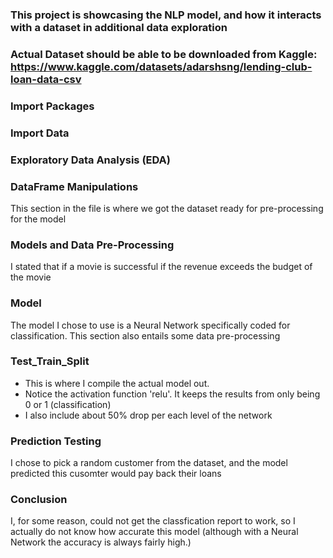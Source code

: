 ### This project is showcasing the NLP model, and how it interacts with a dataset in additional data exploration

### Actual Dataset should be able to be downloaded from Kaggle: https://www.kaggle.com/datasets/adarshsng/lending-club-loan-data-csv

### Import Packages

### Import Data

### Exploratory Data Analysis (EDA)

### DataFrame Manipulations
This section in the file is where we got the dataset ready for pre-processing for the model

### Models and Data Pre-Processing 
I stated that if a movie is successful if the revenue exceeds the budget of the movie

### Model
The model I chose to use is a Neural Network specifically coded for classification. This section also entails some data pre-processing


### Test_Train_Split
 - This is where I compile the actual model out.
 - Notice the activation function 'relu'. It keeps the results from only being 0 or 1 (classification)
 - I also include about 50% drop per each level of the network

### Prediction Testing
I chose to pick a random customer from the dataset, and the model predicted this cusomter would pay back their loans

### Conclusion
I, for some reason, could not get the classfication report to work, so I actually do not know how accurate this model (although with a Neural Network the accuracy is always fairly high.)
